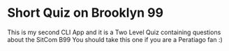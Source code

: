 # Short Quiz on Brooklyn 99
This is my second CLI App and it is a Two Level Quiz containing questions about the SitCom B99
You should take this one if you are a Peratiago fan :)
